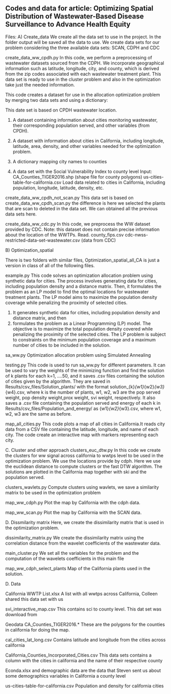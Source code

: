 ## Codes and data for article: Optimizing Spatial Distribution of Wastewater-Based Disease Surveillance to Advance Health Equity




Files:
A) Create_data
We create all the data set to use in the project. In the folder output will be saved all the data to use. We create data sets for our problem  considering the three available data sets: SCAN, CDPH and CDC


create_data_ww_cpdh.py
In this code, we perform a preprocessing of wastewater datasets sourced from the CDPH. We incorporate geographical
 information such as latitude, longitude, city, and county, which is derived from the zip codes associated with
  each wastewater treatment plant. This data set is ready to use in the cluster problem and also in the optimization take just the needed information.

This code creates a dataset for use in the allocation optimization problem by merging two data sets and using a dictionary:

This date set is based on CPDH wastewater location.
1) A dataset containing information about cities monitoring wastewater, their corresponding population served, and other variables (from CPDH).
2) A dataset with information about cities in California, including longitude, latitude, area, density, and other variables needed for the optimization problem.

3) A dictionary mapping city names to counties
4) A data set with  the Social Vulnerability Index to county level
Input:
 CA_Counties_TIGER2016.shp (shape file for county polygons)
us-cities-table-for-california.csv Load data related to cities in California, including population, longitude, latitude, density, etc.

create_data_ww_cpdh_not_scan.py
This data set is based on create_data_ww_cpdh_scan.py the difference is here we selected the plants that are scan to deleted in the data set. We can obtained all the previous data sets here.

create_data_ww_cdc.py
In this code, we preprocess the WW dataset provided by CDC. 
Note: this dataset does not contain precise information about the location of the WWTPs.
Read.
county_fips.csv
cdc-nwss-restricted-data-set-wastewater.csv (data from CDC)


B) Optimization_spatial

There is two folders with similar files, Optimization_spatial_all_CA is just a version in class of all of the following files.

example.py
This code solves an optimization allocation problem using synthetic data for cities. The process involves generating data for cities, including population density and a distance matrix. Then, it formulates the problem as an LP model to find the optimal locations for wastewater treatment plants. The LP model aims to maximize the population density coverage while penalizing the proximity of selected cities.
1) It generates synthetic data for cities, including population density and distance matrix, and then
2) formulates the problem as a Linear Programming (LP) model. The objective is to maximize the total population
density covered while penalizing the proximity of the selected cities. The LP problem is subject to constraints
on the minimum population coverage and a maximum number of cities to be included in the solution.

sa_ww.py
Optimization allocation problem using Simulated Annealing

testing.py
This code is used to run sa_ww.py for different parameters. It can be used to vary the weights of the minimizing function and find the solution of k plants for each k=1, ….50, and it saves .csv files containing the solution of cities given by the algorithm. They are saved in Results/csv_files/Solution_plants/ with the format solution_{k}_{w1}_{w2}_{w3}_{w4}.csv, where k is the number of plants, w1, w2, w3 are the pop served weight, pop density weight,prox weight, svi weight, respectively. 
It also saves a .csv file containing the population served and energy of each k in Results/csv_files/Population_and_energy/ as {w1}_{w2}_{w3}.csv, where w1, w2, w3 are the same as before.

map_all_cities.py
This code plots a map of all cities in California.It reads city data from a CSV file containing the latitude,
longitude, and name of each city. The code  create an interactive map with markers representing each city.



C. Cluster and other approach
clusters_euc_dtw.py
In this code we create the clusters for ww signal across california to wwtps level to be used in the optimization problem. We use the locations provide by cdph. Here we use the euclidean distance to compute clusters or the fast DTW algorithm. The solutions are plotted in the California map together with ski and the population served.

clusters_wavlets.py
Compute clusters using wavlets, we save a similarity matrix to be used in the optimization problem

map_ww_cdph.py
Plot the map by California with the cdph data.

map_ww_scan.py
Plot the map by California with the SCAN data.

D. Dissmilarity matrix
Here, we create the dissimilarity matrix that is used in the optimization problem.

dissimilarity_matrix.py
We create the dissimilarity matrix using the correlation distance from the wavelet coefficients of the wastewater data.

main_cluster.py
We set all the variables for the problem and the computation of the wavelets coefficients in this main file

map_ww_cdph_select_plants
Map of the California plants used in the solution.




D. Data 

California WWTP List.xlsx
A list with all wwtps across California, Colleen shared this data set with us

svi_interactive_map.csv 
This contains sci to county level. This dat set was download from 

Geodata
CA_Counties_TIGER2016.*
These are the polygons for the counties in california for doing the map.

cal_cities_lat_long.csv
Contains latitude and longitude from the cities across california

California_Counties_Incorporated_Cities.csv
This data sets contains a column with the cities in california and the name of their respective county

Econda.xlsx and demographic data are the data that Steven sent us about some demographics variables in California a county level

us-cities-table-for-california.csv
Population and density for california cities

